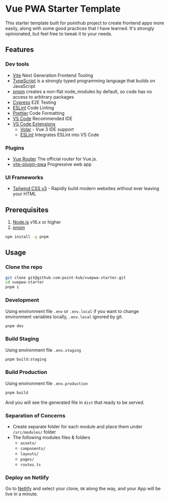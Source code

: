 # Vue PWA Starter Template

This starter template built for pointhub project to create frontend apps more easily, along with some good practices that I have learned. It's strongly opinionated, but feel free to tweak it to your needs.

## Features

### Dev tools
- [Vite](https://vitejs.dev/) Next Generation Frontend Tooling
- [TypeScript](https://www.typescriptlang.org/) is a strongly typed programming language that builds on JavaScript
- [pnpm](https://pnpm.io/) creates a non-flat node_modules by default, so code has no access to arbitrary packages
- [Cypress](https://cypress.io/) E2E Testing
- [ESLint](https://eslint.org/) Code Linting
- [Prettier](https://prettier.io/) Code Formatting
- [VS Code](https://code.visualstudio.com/) Recommended IDE
- [VS Code Extensions](./.vscode/extensions.json)
  - [Volar](https://marketplace.visualstudio.com/items?itemName=johnsoncodehk.volar) - Vue 3 IDE support
  - [ESLint](https://marketplace.visualstudio.com/items?itemName=dbaeumer.vscode-eslint) Integrates ESLint into VS Code

### Plugins

- [Vue Router](https://github.com/vuejs/vue-router) The official router for Vue.js.
- [vite-plugin-pwa](https://github.com/antfu/vite-plugin-pwa) Progressive web app

### UI Frameworks

- [Tailwind CSS v3](https://tailwindcss.com/) - Rapidly build modern websites without ever leaving your HTML

## Prerequisites

1. [Node.js](https://nodejs.org/) v16.x or higher
2. [pnpm](https://pnpm.io/)
```bash
npm install -g pnpm
```

## Usage

### Clone the repo

```bash
git clone git@github.com:point-hub/vuepwa-starter.git
cd vuepwa-starter
pnpm i
```

### Development

Using environment file `.env` or `.env.local` if you want to change environment variables locally, `.env.local` ignored by git.

```bash
pnpm dev
```

### Build Staging

Using environment file `.env.staging` 

```bash
pnpm build:staging
```

### Build Production

Using environment file `.env.production`

```bash
pnpm build
```

And you will see the generated file in `dist` that ready to be served.

### Separation of Concerns

- Create separate folder for each module and place them under `/src/modules/` folder
- The following modules files & folders
    - `assets/`
    - `components/`
    - `layouts/`
    - `pages/`
    - `routes.ts`

### Deploy on Netlify

Go to [Netlify](https://app.netlify.com/start) and select your clone, `OK` along the way, and your App will be live in a minute.
